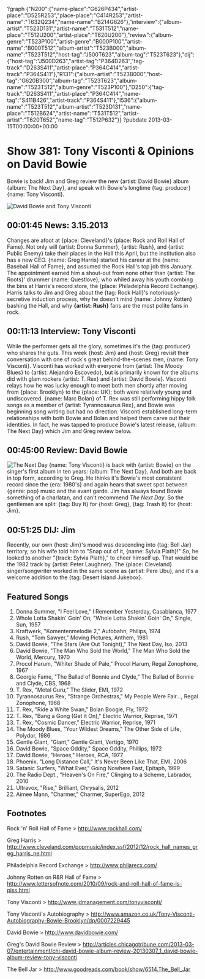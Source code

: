 ?graph {"N200":{"name-place":"G626P434","artist-place":"D525R253","place-place":"C414R253","artist-name":"T632Q234","name-name":"B214G626"},"interview":{"album-artist":"T523D131","artist-name":"T531T512","name-place":"T512U200","artist-place":"T620U200"},"review":{"album-genre":"T523P100","artist-genre":"B000P100","artist-name":"B000T512","album-artist":"T523B000","album-name":"T523T512","host-tag":"J500T623","album-tag":"T523T623"},"dij":{"host-tag":"J500D263","artist-tag":"P364D263","tag-track":"D263S411","artist-place":"P364C414","artist-track":"P364S411"},"R131":{"album-artist":"T523B000","host-tag":"G620B300","album-tag":"T523T623","album-name":"T523T512","album-genre":"T523P100"},"D250":{"tag-track":"D263S411","artist-place":"P364C414","name-tag":"S411B426","artist-track":"P364S411"},"I536":{"album-name":"T523T512","album-artist":"T523D131","name-place":"T512B624","artist-name":"T531T512","artist-artist":"T620T652","name-tag":"T512P632"}}
?pubdate 2013-03-15T00:00:00+00:00

# Show 381: Tony Visconti & Opinions on David Bowie
Bowie is back! Jim and Greg review the new {artist: David Bowie} album {album: The Next Day}, and speak with Bowie's longtime {tag: producer} {name: Tony Visconti}.

![David Bowie and Tony Visconti](http://static.soundopinions.org/images/2013/visconti.jpg)

## 00:01:45 News: 3.15.2013
Changes are afoot at {place: Cleveland}'s {place: Rock and Roll Hall of Fame}. Not only will {artist: Donna Summer}, {artist: Rush}, and {artist: Public Enemy} take their places in the Hall this April, but the institution also has a new CEO. {name: Greg Harris} started his career at the {name: Baseball Hall of Fame}, and assumed the Rock Hall's top job this January. The appointment earned him a shout-out from none other than {artist: The Roots}' drummer {name: Questlove}, who whiled away his youth combing the bins at Harris's record store, the {place: Philadelphia Record Exchange}. Harris talks to Jim and Greg about the {tag: Rock Hall}'s notoriously-secretive induction process, why he doesn't mind {name: Johnny Rotten} bashing the Hall, and why **{artist: Rush}** fans are the most polite fans in rock.

## 00:11:13 Interview: Tony Visconti
While the performer gets all the glory, sometimes it's the {tag: producer} who shares the guts. This week {host: Jim} and {host: Greg} revisit their conversation with one of rock's great behind-the-scenes men, {name: Tony Visconti}. Visconti has worked with everyone from {artist: The Moody Blues} to {artist: Alejandro Escovedo}, but is primarily known for the albums did with glam rockers {artist: T. Rex} and {artist: David Bowie}. Visconti relays how he was lucky enough to meet both men shortly after moving from {place: Brooklyn} to the {place: UK}; both were relatively young and undiscovered. {name: Marc Bolan} of T. Rex was still performing hippy folk songs as a member of {artist: Tyrannosaurus Rex}, and Bowie was beginning song writing but had no direction. Visconti established long-term relationships with both Bowie and Bolan and helped them carve out their identities. In fact, he was tapped to produce Bowie's latest release, {album: The Next Day} which Jim and Greg review below. 

## 00:45:00 Review: David Bowie
![The Next Day](https://upload.wikimedia.org/wikipedia/en/4/4a/David_Bowie_-_The_Next_Day.png "551695/590825692")
{name: Tony Visconti} is back with {artist: Bowie} on the singer's first album in ten years: {album: The Next Day}. And both are back in top form, according to Greg. He thinks it's Bowie's most consistent record since the {era: 1980's} and again hears that sweet spot between {genre: pop} music and the avant garde. Jim has always found Bowie something of a charlatan, and can't recommend *The Next Day*. So the gentlemen are split: {tag: Buy It} for {host: Greg}, {tag: Trash It} for {host: Jim}.

## 00:51:25 DIJ: Jim
Recently, our own {host: Jim}'s mood was descending into {tag: Bell Jar} territory, so his wife told him to "Snap out of it, {name: Sylvia Plath}!" So, he looked to another "{track: Sylvia Plath}," to cheer himself up. That would be the 1982 track by {artist: Peter Laughner}. The {place: Cleveland} singer/songwriter worked in the same scene as {artist: Pere Ubu}, and it's a welcome addition to the {tag: Desert Island Jukebox}. 


## Featured Songs
1. Donna Summer, "I Feel Love," I Remember Yesterday, Casablanca, 1977
2. Whole Lotta Shakin' Goin' On, "Whole Lotta Shakin' Goin' On," Single, Sun, 1957
3. Kraftwerk, "Komentenmelodie 2," Autobahn, Philips, 1974
4. Rush, "Tom Sawyer," Moving Pictures, Anthem, 1981
5. David Bowie, "The Stars (Are Out Tonight)," The Next Day, Iso, 2013
6. David Bowie, "The Man Who Sold the World," The Man Who Sold the World, Mercury, 1970
7. Procol Harum, "Whiter Shade of Pale," Procol Harum, Regal Zonophone, 1967
8. Georgie Fame, "The Ballad of Bonnie and Clyde," The Ballad of Bonnie and Clyde, CBS, 1968
9. T. Rex, "Metal Guru," The Slider, EMI, 1972
10. Tyrannosaurus Rex, "Strange Orchestras," My People Were Fair..., Regal Zonophone, 1968
11. T. Rex, "Ride a White Swan," Bolan Boogie, Fly, 1972
12. T. Rex, "Bang a Gong (Get it On)," Electric Warrior, Reprise, 1971
13. T. Rex, "Cosmic Dancer," Electric Warrior, Reprise, 1971
14. The Moody Blues, "Your Wildest Dreams," The Other Side of Life, Polydor, 1986
15. Gentle Giant, "Giant," Gentle Giant, Vertigo, 1970
16. David Bowie, "Space Oddity," Space Oddity, Phillips, 1972
17. David Bowie, "Heroes," Heroes, RCA, 1977
18. Phoenix, "Long Distance Call," It's Never Been Like That, EMI, 2006
19. Satanic Surfers, "What Ever," Going Nowhere Fast, Epitaph, 1999
20. The Radio Dept., "Heaven's On Fire," Clinging to a Scheme, Labrador, 2010
21. Ultravox, "Rise," Brilliant, Chrysalis, 2012
22. Aimee Mann, "Charmer," Charmer, SuperEgo, 2012

## Footnotes

Rock 'n' Roll Hall of Fame > http://www.rockhall.com/

Greg Harris  > http://www.cleveland.com/popmusic/index.ssf/2012/12/rock_hall_names_greg_harris_ne.html

Philadelphia Record Exchange > http://www.philarecx.com/

Johnny Rotten on R&R Hall of Fame > http://www.lettersofnote.com/2010/09/rock-and-roll-hall-of-fame-is-piss.html

Tony Visconti > http://www.jdmanagement.com/tonyvisconti/

Tony Visconti's Autobiography > http://www.amazon.co.uk/Tony-Visconti-Autobiography-Bowie-Brooklyn/dp/0007229445

David Bowie > http://www.davidbowie.com/

Greg's David Bowie Review > http://articles.chicagotribune.com/2013-03-07/entertainment/chi-david-bowie-album-review-20130307_1_david-bowie-album-review-tony-visconti

The Bell Jar > http://www.goodreads.com/book/show/6514.The_Bell_Jar


